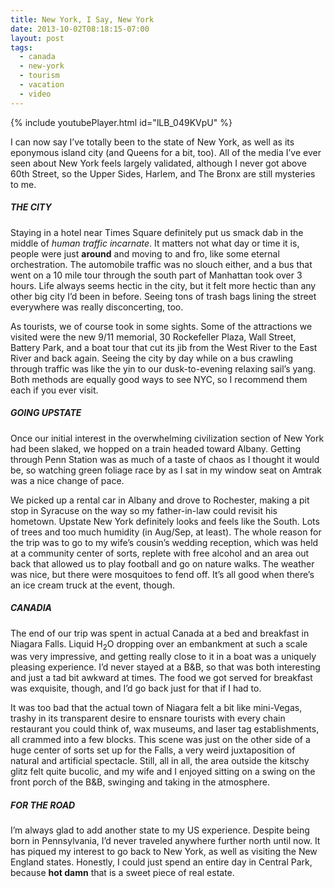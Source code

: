 ```yaml
---
title: New York, I Say, New York
date: 2013-10-02T08:18:15-07:00
layout: post
tags:
  - canada
  - new-york
  - tourism
  - vacation
  - video
---
```

{% include youtubePlayer.html id="lLB_049KVpU" %}

I can now say I&#8217;ve totally been to the state of New York, as well as its eponymous island city (and Queens for a bit, too). All of the media I&#8217;ve ever seen about New York feels largely validated, although I never got above 60th Street, so the Upper Sides, Harlem, and The Bronx are still mysteries to me.

<!--more-->

##### THE CITY

Staying in a hotel near Times Square definitely put us smack dab in the middle of _human traffic incarnate_. It matters not what day or time it is, people were just **around** and moving to and fro, like some eternal orchestration. The automobile traffic was no slouch either, and a bus that went on a 10 mile tour through the south part of Manhattan took over 3 hours. Life always seems hectic in the city, but it felt more hectic than any other big city I&#8217;d been in before. Seeing tons of trash bags lining the street everywhere was really disconcerting, too.

As tourists, we of course took in some sights. Some of the attractions we visited were the new 9/11 memorial, 30 Rockefeller Plaza, Wall Street, Battery Park, and a boat tour that cut its jib from the West River to the East River and back again. Seeing the city by day while on a bus crawling through traffic was like the yin to our dusk-to-evening relaxing sail&#8217;s yang. Both methods are equally good ways to see NYC, so I recommend them each if you ever visit.

##### GOING UPSTATE

Once our initial interest in the overwhelming civilization section of New York had been slaked, we hopped on a train headed toward Albany. Getting through Penn Station was as much of a taste of chaos as I thought it would be, so watching green foliage race by as I sat in my window seat on Amtrak was a nice change of pace.

We picked up a rental car in Albany and drove to Rochester, making a pit stop in Syracuse on the way so my father-in-law could revisit his hometown. Upstate New York definitely looks and feels like the South. Lots of trees and too much humidity (in Aug/Sep, at least). The whole reason for the trip was to go to my wife&#8217;s cousin&#8217;s wedding reception, which was held at a community center of sorts, replete with free alcohol and an area out back that allowed us to play football and go on nature walks. The weather was nice, but there were mosquitoes to fend off. It&#8217;s all good when there&#8217;s an ice cream truck at the event, though.

##### CANADIA

The end of our trip was spent in actual Canada at a bed and breakfast in Niagara Falls. Liquid H<sub>2</sub>O dropping over an embankment at such a scale was very impressive, and getting really close to it in a boat was a uniquely pleasing experience. I&#8217;d never stayed at a B&B, so that was both interesting and just a tad bit awkward at times. The food we got served for breakfast was exquisite, though, and I&#8217;d go back just for that if I had to.

It was too bad that the actual town of Niagara felt a bit like mini-Vegas, trashy in its transparent desire to ensnare tourists with every chain restaurant you could think of, wax museums, and laser tag establishments, all crammed into a few blocks. This scene was just on the other side of a huge center of sorts set up for the Falls, a very weird juxtaposition of natural and artificial spectacle. Still, all in all, the area outside the kitschy glitz felt quite bucolic, and my wife and I enjoyed sitting on a swing on the front porch of the B&B, swinging and taking in the atmosphere.

##### FOR THE ROAD

I&#8217;m always glad to add another state to my US experience. Despite being born in Pennsylvania, I&#8217;d never traveled anywhere further north until now. It has piqued my interest to go back to New York, as well as visiting the New England states. Honestly, I could just spend an entire day in Central Park, because **hot damn** that is a sweet piece of real estate.
